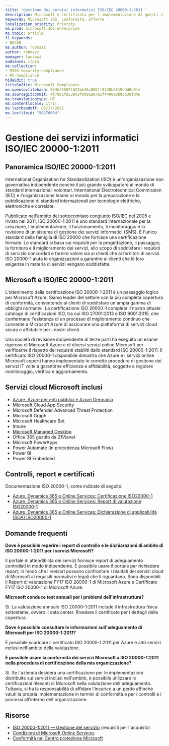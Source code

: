 ```yaml
---
title: 'Gestione dei servizi informatici ISO/IEC 20000-1:2011 '
description: Microsoft è certificata per l'implementazione di questi standard di gestione del servizio.
keywords: Microsoft 365, conformità, offerte
localization_priority: Priority
ms.prod: microsoft-365-enterprise
ms.topic: article
f1.keywords:
- NOCSH
ms.author: robmazz
author: robmazz
manager: laurawi
audience: itpro
ms.collection:
- M365-security-compliance
- MS-Compliance
hideEdit: true
titleSuffix: Microsoft Compliance
ms.openlocfilehash: 953bf5587f621bb46c086ff8138b5519edd8d9fe
ms.sourcegitcommit: 4f70b1fe53943f9d919e7e1f449093b90b30f046
ms.translationtype: HT
ms.contentlocale: it-IT
ms.lasthandoff: 02/17/2021
ms.locfileid: "50276054"
---
```

# <a name="isoiec-20000-12011-information-technology-service-management"></a>Gestione dei servizi informatici ISO/IEC 20000-1:2011 

## <a name="isoiec-20000-12011-overview"></a>Panoramica ISO/IEC 20000-1:2011

International Organization for Standardization (ISO) è un'organizzazione non governativa indipendente nonché il più grande sviluppatore al mondo di standard internazionali volontari. International Electrotechnical Commission (IEC) è l'organizzazione leader al mondo per la preparazione e la pubblicazione di standard internazionali per tecnologie elettriche, elettroniche e correlate.  
  
Pubblicato nell'ambito del sottocomitato congiunto ISO/IEC nel 2005 e rivisto nel 2011, ISO 20000-1:2011 è uno standard internazionale per la creazione, l'implementazione, il funzionamento, il monitoraggio e la revisione di un sistema di gestione dei servizi informatici (SMS). È l'unico standard della famiglia di ISO 20000 che fornisce una certificazione formale. Lo standard si basa sui requisiti per la progettazione, il passaggio, la fornitura e il miglioramento dei servizi, allo scopo di soddisfare i requisiti di servizio concordati e fornire valore sia ai clienti che ai fornitori di servizi. ISO 20000-1 aiuta le organizzazioni a garantire ai clienti che le loro esigenze in materia di servizi vengano soddisfatte.

## <a name="microsoft-and-isoiec-20000-12011"></a>Microsoft e ISO/IEC 20000-1:2011

L'ottenimento della certificazione ISO 20000-1:2011 è un passaggio logico per Microsoft Azure. Siamo leader del settore con la più completa copertura di conformità, consentendo ai clienti di soddisfare un'ampia gamma di obblighi normativi. La certificazione ISO 20000-1 completa il nostro attuale catalogo di certificazioni ISO, tra cui ISO 27001:2013 e ISO 9001:2015, che confermano l'esistenza di un processo di miglioramento continuo che consente a Microsoft Azure di assicurare una piattaforma di servizi cloud sicura e affidabile per i nostri clienti.  
  
Una società di revisione indipendente di terze parti ha eseguito un esame rigoroso di Microsoft Azure e di diversi servizi online Microsoft per verificarne il rispetto dei requisiti stabiliti dallo standard ISO 20000-1:2011. Il certificato ISO 20000-1 disponibile dimostra che Azure e i servizi online Microsoft coperti hanno implementato le corrette procedure di gestione dei servizi IT volte a garantirne efficienza e affidabilità, soggette a regolare monitoraggio, verifica e aggiornamento.

## <a name="microsoft-in-scope-cloud-services"></a>Servizi cloud Microsoft inclusi

- [Azure, Azure per enti pubblici e Azure Germania](https://aka.ms/AzureCompliance)
- Microsoft Cloud App Security
- Microsoft Defender Advanced Threat Protection
- Microsoft Graph
- Microsoft Healthcare Bot
- Intune
- [Microsoft Managed Desktop](/microsoft-365/managed-desktop/intro/compliance)
- Office 365 gestito da 21Vianet
- Microsoft PowerApps
- Power Automate (in precedenza Microsoft Flow)
- Power BI
- Power BI Embedded

## <a name="audits-reports-and-certificates"></a>Controlli, report e certificati

Documentazione ISO 20000-1, come indicato di seguito:

- [Azure, Dynamics 365 e Online Services: Certificazione ISO20000-1](https://aka.ms/azureiso200001cert)
- [Azure, Dynamics 365 e Online Services: Report di valutazione ISO20000-1](https://aka.ms/azureiso200001report)
- [Azure, Dynamics 365 e Online Services: Dichiarazione di applicabilità (SOA) ISO20000-1](https://aka.ms/azureiso200001soa)

## <a name="frequently-asked-questions"></a>Domande frequenti

**Dove è possibile reperire i report di controllo e le dichiarazioni di ambito di ISO 20000-1:2011 per i servizi Microsoft?**

Il portale di attendibilità dei servizi fornisce report di adeguamento controllati in modo indipendente. È possibile usare il portale per richiedere report, in modo che i revisori possano confrontare i risultati dei servizi cloud di Microsoft ai requisiti normativi e legali che li riguardano. Sono disponibili il Report di valutazione FY17 ISO 20000-1 di Microsoft Azure e Certificato FY17 ISO 20000-1 di Microsoft Azure.

**Microsoft conduce test annuali per i problemi dell'infrastruttura?**

Sì. La valutazione annuale ISO 20000-1:2011 include il infrastruttura fisica sottostante, ovvero il data center. Rivedere il certificato per i dettagli della copertura.

**Dove è possibile consultare le informazioni sull'adeguamento di Microsoft per ISO 20000-1:2011?**

È possibile scaricare il certificato ISO 20000-1:2011 per Azure e altri servizi inclusi nell'ambito della valutazione.

**È possibile usare la conformità dei servizi Microsoft a ISO 20000-1:2011 nella procedura di certificazione della mia organizzazione?**

Sì. Se l'azienda desidera una certificazione per le implementazioni distribuite sui servizi inclusi nell'ambito, è possibile utilizzare le certificazioni rilevanti di Microsoft nella valutazione dell'adeguamento. Tuttavia, si ha la responsabilità di affidare l'incarico a un perito affinché valuti la propria implementazione in termini di conformità e per i controlli e i processi all'interno dell'organizzazione.

## <a name="resources"></a>Risorse

- [ISO 20000-1:2011 — Gestione del servizio](https://www.iso.org/standard/51986.html) (requisiti per l'acquisto)
- [Condizioni di Microsoft Online Services](https://aka.ms/Online-Services-Terms)
- [Conformità nel Centro protezione Microsoft](https://www.microsoft.com/trust-center/compliance/compliance-overview)
